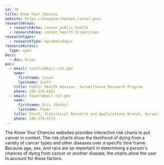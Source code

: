 ```yaml
---
id: 70
title: Know Your Chances
website: https://knowyourchances.cancer.gov/
researchAreas:
  - researchArea: cancer_public_health
  - researchArea: cancer_health_disparities
researchTypes:
  - researchType: epidemiologic
resourceAccess:
  type: open
docs:
  - doc: dccps
poc:
  - email: scotts2@mail.nih.gov 
    name:
      firstname: Susan
      lastname: Scott
    title: Public Health Advisor, Surveillance Research Program
    phone: 240-276-6951
  - email: feuerr@mail.nih.gov
    name:
      firstname: Eric (Rocky)
      lastname: Feuer
    title: Chief, Statistical Research and Applications Branch, Surveillance Research Program
    phone: 240-276-6772
---
```

The Know Your Chances websites provides interactive risk charts to put cancer in context. The risk charts show the likelihood of dying from a variety of cancer types and other diseases over a specific time frame. Because age, sex, and race are so important in determining a person's chances of dying from cancer or another disease, the charts allow the user to account for those factors.
